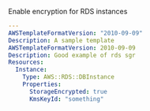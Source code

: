 
Enable encryption for RDS instances

```yaml
---
AWSTemplateFormatVersion: "2010-09-09"
Description: A sample template
AWSTemplateFormatVersion: 2010-09-09
Description: Good example of rds sgr
Resources:
  Instance:
    Type: AWS::RDS::DBInstance
    Properties:
      StorageEncrypted: true
      KmsKeyId: "something"
```

